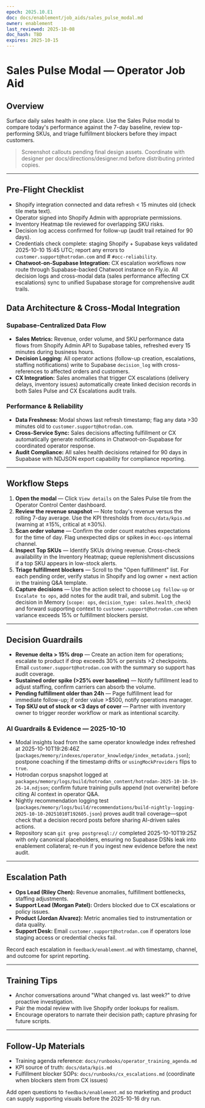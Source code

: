 ```yaml
---
epoch: 2025.10.E1
doc: docs/enablement/job_aids/sales_pulse_modal.md
owner: enablement
last_reviewed: 2025-10-08
doc_hash: TBD
expires: 2025-10-15
---
```


# Sales Pulse Modal — Operator Job Aid

## Overview

Surface daily sales health in one place. Use the Sales Pulse modal to compare today's performance against the 7-day baseline, review top-performing SKUs, and triage fulfillment blockers before they impact customers.

> Screenshot callouts pending final design assets. Coordinate with designer per docs/directions/designer.md before distributing printed copies.

---

## Pre-Flight Checklist

- Shopify integration connected and data refresh < 15 minutes old (check tile meta text).
- Operator signed into Shopify Admin with appropriate permissions.
- Inventory Heatmap tile reviewed for overlapping SKU risks.
- Decision log access confirmed for follow-up (audit trail retained for 90 days).
- Credentials check complete: staging Shopify + Supabase keys validated 2025-10-10 15:45 UTC; report any errors to `customer.support@hotrodan.com` and # `#occ-reliability`.
- **Chatwoot-on-Supabase Integration:** CX escalation workflows now route through Supabase-backed Chatwoot instance on Fly.io. All decision logs and cross-modal data (sales performance affecting CX escalations) sync to unified Supabase storage for comprehensive audit trails.

## Data Architecture & Cross-Modal Integration

### Supabase-Centralized Data Flow

- **Sales Metrics:** Revenue, order volume, and SKU performance data flows from Shopify Admin API to Supabase tables, refreshed every 15 minutes during business hours.
- **Decision Logging:** All operator actions (follow-up creation, escalations, staffing notifications) write to Supabase `decision_log` with cross-references to affected orders and customers.
- **CX Integration:** Sales anomalies that trigger CX escalations (delivery delays, inventory issues) automatically create linked decision records in both Sales Pulse and CX Escalations audit trails.

### Performance & Reliability

- **Data Freshness:** Modal shows last refresh timestamp; flag any data >30 minutes old to `customer.support@hotrodan.com`.
- **Cross-Service Sync:** Sales decisions affecting fulfillment or CX automatically generate notifications in Chatwoot-on-Supabase for coordinated operator response.
- **Audit Compliance:** All sales health decisions retained for 90 days in Supabase with NDJSON export capability for compliance reporting.

---

## Workflow Steps

1. **Open the modal** — Click `View details` on the Sales Pulse tile from the Operator Control Center dashboard.
2. **Review the revenue snapshot** — Note today's revenue versus the rolling 7-day average. Use the KPI thresholds from `docs/data/kpis.md` (warning at ±15%, critical at ±30%).
3. **Scan order volume** — Confirm the order count matches expectations for the time of day. Flag unexpected dips or spikes in `#occ-ops` internal channel.
4. **Inspect Top SKUs** — Identify SKUs driving revenue. Cross-check availability in the Inventory Heatmap; queue replenishment discussions if a top SKU appears in low-stock alerts.
5. **Triage fulfillment blockers** — Scroll to the "Open fulfillment" list. For each pending order, verify status in Shopify and log owner + next action in the training Q&A template.
6. **Capture decisions** — Use the action select to choose `Log follow-up` or `Escalate to ops`, add notes for the audit trail, and submit. Log the decision in Memory (`scope: ops`, `decision_type: sales.health_check`) and forward supporting context to `customer.support@hotrodan.com` when variance exceeds 15% or fulfillment blockers persist.

---

## Decision Guardrails

- **Revenue delta > 15% drop** — Create an action item for operations; escalate to product if drop exceeds 30% or persists >2 checkpoints. Email `customer.support@hotrodan.com` with the summary so support has audit coverage.
- **Sustained order spike (>25% over baseline)** — Notify fulfillment lead to adjust staffing, confirm carriers can absorb the volume.
- **Pending fulfillment older than 24h** — Page fulfillment lead for immediate follow-up; if order value >$500, notify operations manager.
- **Top SKU out of stock or <3 days of cover** — Partner with inventory owner to trigger reorder workflow or mark as intentional scarcity.

### AI Guardrails & Evidence — 2025-10-10

- Modal insights load from the same operator knowledge index refreshed at 2025-10-10T19:26:46Z (`packages/memory/indexes/operator_knowledge/index_metadata.json`); postpone coaching if the timestamp drifts or `usingMockProviders` flips to `true`.
- Hotrodan corpus snapshot logged at `packages/memory/logs/build/hotrodan_content/hotrodan-2025-10-10-19-26-14.ndjson`; confirm future training pulls append (not overwrite) before citing AI context in operator Q&A.
- Nightly recommendation logging test (`packages/memory/logs/build/recommendations/build-nightly-logging-2025-10-10-20251010T192605.json`) proves audit trail coverage—spot check that a decision record posts before sharing AI-driven sales actions.
- Repository scan `git grep postgresql://` completed 2025-10-10T19:25Z with only canonical placeholders, ensuring no Supabase DSNs leak into enablement collateral; re-run if you ingest new evidence before the next audit.

---

## Escalation Path

- **Ops Lead (Riley Chen):** Revenue anomalies, fulfillment bottlenecks, staffing adjustments.
- **Support Lead (Morgan Patel):** Orders blocked due to CX escalations or policy issues.
- **Product (Jordan Alvarez):** Metric anomalies tied to instrumentation or data quality.
- **Support Desk:** Email `customer.support@hotrodan.com` if operators lose staging access or credential checks fail.

Record each escalation in `feedback/enablement.md` with timestamp, channel, and outcome for sprint reporting.

---

## Training Tips

- Anchor conversations around "What changed vs. last week?" to drive proactive investigation.
- Pair the modal review with live Shopify order lookups for realism.
- Encourage operators to narrate their decision path; capture phrasing for future scripts.

---

## Follow-Up Materials

- Training agenda reference: `docs/runbooks/operator_training_agenda.md`
- KPI source of truth: `docs/data/kpis.md`
- Fulfillment blocker SOPs: `docs/runbooks/cx_escalations.md` (coordinate when blockers stem from CX issues)

Add open questions to `feedback/enablement.md` so marketing and product can supply supporting visuals before the 2025-10-16 dry run.
